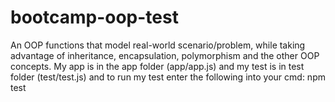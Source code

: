 # bootcamp-oop-test
An OOP functions that model  real-world scenario/problem, while taking advantage of inheritance, encapsulation, polymorphism and the other OOP concepts. 
My app is in the app folder (app/app.js) and my test is in test folder (test/test.js) and to run my test enter the following into your cmd: 
npm test
